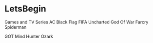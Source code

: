 # LetsBegin
Games and TV Series 
 AC Black Flag
 FIFA
 Uncharted
 God Of War
 Farcry
 Spiderman 

GOT
Mind Hunter
Ozark

